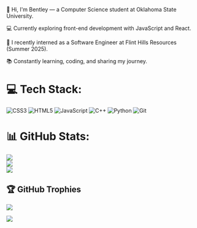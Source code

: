 👋 Hi, I'm Bentley — a Computer Science student at Oklahoma State University.

💻 Currently exploring front-end development with JavaScript and React.

🚀 I recently interned as a Software Engineer at Flint Hills Resources (Summer 2025).

📚 Constantly learning, coding, and sharing my journey.

# 💻 Tech Stack:
![CSS3](https://img.shields.io/badge/css3-%231572B6.svg?style=for-the-badge&logo=css3&logoColor=white) ![HTML5](https://img.shields.io/badge/html5-%23E34F26.svg?style=for-the-badge&logo=html5&logoColor=white) ![JavaScript](https://img.shields.io/badge/javascript-%23323330.svg?style=for-the-badge&logo=javascript&logoColor=%23F7DF1E) ![C++](https://img.shields.io/badge/c++-%2300599C.svg?style=for-the-badge&logo=c%2B%2B&logoColor=white) ![Python](https://img.shields.io/badge/python-3670A0?style=for-the-badge&logo=python&logoColor=ffdd54) ![Git](https://img.shields.io/badge/git-%23F05033.svg?style=for-the-badge&logo=git&logoColor=white)
# 📊 GitHub Stats:
![](https://github-readme-stats.vercel.app/api?username=bentleylewis&theme=merko&hide_border=false&include_all_commits=false&count_private=false)<br/>
![](https://nirzak-streak-stats.vercel.app/?user=bentleylewis&theme=merko&hide_border=false)<br/>
![](https://github-readme-stats.vercel.app/api/top-langs/?username=bentleylewis&theme=merko&hide_border=false&include_all_commits=false&count_private=false&layout=compact)

## 🏆 GitHub Trophies
![](https://github-profile-trophy.vercel.app/?username=bentleylewis&theme=transparent&no-frame=true&no-bg=true&margin-w=4)


[![](https://visitcount.itsvg.in/api?id=bentleylewis&icon=7&color=11)](https://visitcount.itsvg.in)


